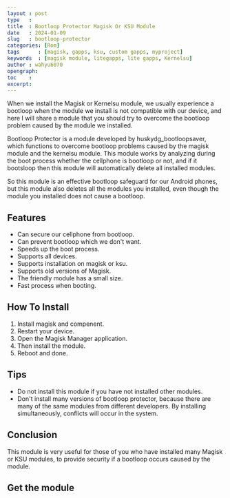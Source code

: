 ```yaml
---
layout : post
type   : 
title  : Bootloop Protector Magisk Or KSU Module
date   : 2024-01-09
slug   : bootloop-protector
categories: [Rom]
tags      : [magisk, gapps, ksu, custom gapps, myproject]
keywords  : [magisk module, litegapps, lite gapps, Kernelsu]
author : wahyu6070
opengraph:
toc    :
excerpt:
---
```


When we install the Magisk or Kernelsu module, we usually experience a bootloop when the module we install is not compatible with our device, and here I will share a module that you should try to overcome the bootloop problem caused by the module we installed.

Bootloop Protector is a module developed by huskydg_bootloopsaver, which functions to overcome bootloop problems caused by the magisk module and the kernelsu module.  This module works by analyzing during the boot process whether the cellphone is bootloop or not, and if it bootsloop then this module will automatically delete all installed modules.

So this module is an effective bootloop safeguard for our Android phones, but this module also deletes all the modules you installed, even though the module you installed does not cause a bootloop.

## Features

- Can secure our cellphone from bootloop.
- Can prevent bootloop which we don't want.
- Speeds up the boot process.
- Supports all devices.
- Supports installation on magisk or ksu.
- Supports old versions of Magisk.
- The friendly module has a small size.
- Fast process when booting.



## How To Install

1. Install magisk and compenent.
2. Restart your device.
3. Open the Magisk Manager application.
4. Then install the module.
5. Reboot and done.

## Tips

- Do not install this module if you have not installed other modules.
- Don't install many versions of bootloop protector, because there are many of the same modules from different developers.  By installing simultaneously, conflicts will occur in the system.

## Conclusion

This module is very useful for those of you who have installed many Magisk or KSU modules, to provide security if a bootloop occurs caused by the module.

## Get the module
